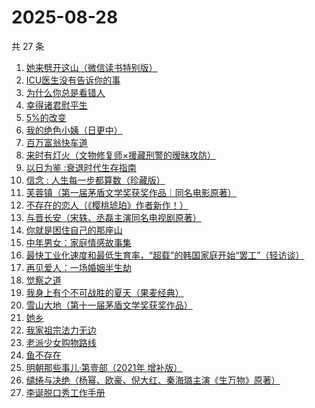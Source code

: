 # 2025-08-28

共 27 条

<!-- BEGIN WEREAD -->
<!-- 最后更新时间 2025-08-28 03:20:37 +0800 -->
1. [她来劈开这山（微信读书特别版）](https://weread.qq.com/web/bookDetail/0f632000813aba50fg010fe9)
1. [ICU医生没有告诉你的事](https://weread.qq.com/web/bookDetail/cb932bd0813aba4ceg0120b0)
1. [为什么你总是看错人](https://weread.qq.com/web/bookDetail/0d132510813aba464g0136e3)
1. [幸得诸君慰平生](https://weread.qq.com/web/bookDetail/da9322d0813ab7f8cg016385)
1. [5%的改变](https://weread.qq.com/web/bookDetail/39e32100813ab7120g01631e)
1. [我的绝色小姨（日更中）](https://weread.qq.com/web/bookDetail/17c32f10813aba4ecg018dd3)
1. [百万富翁快车道](https://weread.qq.com/web/bookDetail/718323107209303d7180890)
1. [来时有灯火（文物修复师×援藏刑警的暧昧攻防）](https://weread.qq.com/web/bookDetail/1ca32ed0813aba46eg016595)
1. [以日为鉴 :衰退时代生存指南](https://weread.qq.com/web/bookDetail/77d32440813aba4e2g01644a)
1. [信念 : 人生每一步都算数（珍藏版）](https://weread.qq.com/web/bookDetail/9e1326b0813ab8736g0119ec)
1. [芙蓉镇（第一届茅盾文学奖获奖作品｜同名电影原著）](https://weread.qq.com/web/bookDetail/cba32c5071a224b0cba2822)
1. [不存在的恋人（《樱桃琥珀》作者新作！）](https://weread.qq.com/web/bookDetail/0c232ac0813ab9f2fg016592)
1. [与晋长安（宋轶、丞磊主演同名电视剧原著）](https://weread.qq.com/web/bookDetail/34832750813ab74e9g014a38)
1. [你就是困住自己的那座山](https://weread.qq.com/web/bookDetail/35e32f80813aba3b5g018952)
1. [中年男女：家庭情感故事集](https://weread.qq.com/web/bookDetail/c2632330813ab9d8ag0167dc)
1. [最快工业化速度和最低生育率，“超载”的韩国家庭开始“罢工”（轻访谈）](https://weread.qq.com/web/bookDetail/e81320e0813aba44cg01598f)
1. [再见爱人：一场婚姻半生劫](https://weread.qq.com/web/bookDetail/cfb321a0813aba3e7g016374)
1. [觉察之道](https://weread.qq.com/web/bookDetail/20932f40813aba330g010aad)
1. [我身上有个不可战胜的夏天（果麦经典）](https://weread.qq.com/web/bookDetail/160321a0813aba1dfg0109cf)
1. [雪山大地（第十一届茅盾文学奖获奖作品）](https://weread.qq.com/web/bookDetail/9e3327e0813ab80d3g018411)
1. [她乡](https://weread.qq.com/web/bookDetail/a8132880813aba292g014556)
1. [我家祖宗法力无边](https://weread.qq.com/web/bookDetail/48332f40813aba3f3g011ddc)
1. [老派少女购物路线](https://weread.qq.com/web/bookDetail/63732d00813ab7d60g0112c5)
1. [鱼不存在](https://weread.qq.com/web/bookDetail/0af32760813ab798cg01135c)
1. [明朝那些事儿·第壹部（2021年 增补版）](https://weread.qq.com/web/bookDetail/4973271072710be8497f5d2)
1. [缱绻与决绝（杨幂、欧豪、倪大红、秦海璐主演《生万物》原著）](https://weread.qq.com/web/bookDetail/d6f320605bf576d6f394eec)
1. [李诞脱口秀工作手册](https://weread.qq.com/web/bookDetail/17e324b07268888017e4c11)
<!-- END WEREAD -->